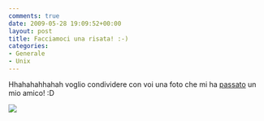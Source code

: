 ```yaml
---
comments: true
date: 2009-05-28 19:09:52+00:00
layout: post
title: Facciamoci una risata! :-)
categories:
- Generale
- Unix
---
```


Hhahahahhahah voglio condividere con voi una foto che mi ha [passato](http://www.morpheus1st.altervista.org/blog/) un mio amico! :D


[![](http://www.allfreeportal.com/imghost/thumbs/777571windowstette1.jpg)](http://www.allfreeportal.com/imghost/viewer.php?id=777571windowstette1.jpg)
